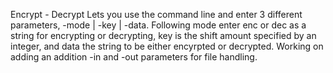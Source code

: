 Encrypt - Decrypt
  Lets you use the command line and enter 3 different parameters, -mode | -key | -data.  Following mode enter enc or dec as a string for     encrypting or decrypting, key is the shift amount specified by an integer, and data the string to be either encyrpted or decrypted.
  Working on adding an addition -in and -out parameters for file handling.
  
